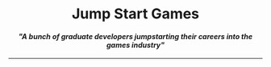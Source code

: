 <!-- Header -->
<div id="WelcomeHeader" align="center">
  <h1>Jump Start Games</h1>
  <h4><i>"A bunch of graduate developers jumpstarting their careers into the games industry"</i></h4>
  <hr>
</div>

<!-- View Counter -->
<div id="ViewCounter" align="center">
  <img src="https://komarev.com/ghpvc/?username=Jump-Start-Games&style=flat-square&color=096716" alt=""/>
</div>